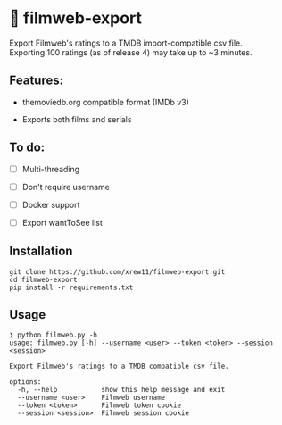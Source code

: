 # :movie_camera: filmweb-export

Export Filmweb's ratings to a TMDB import-compatible csv file.  
Exporting 100 ratings (as of release 4) may take up to ~3 minutes.

## Features:

- themoviedb.org compatible format (IMDb v3)

- Exports both films and serials

## To do:

- [ ] Multi-threading

- [ ] Don't require username

- [ ] Docker support

- [ ] Export wantToSee list

## Installation

```
git clone https://github.com/xrew11/filmweb-export.git  
cd filmweb-export
pip install -r requirements.txt
```

## Usage

```
❯ python filmweb.py -h
usage: filmweb.py [-h] --username <user> --token <token> --session <session>

Export Filmweb's ratings to a TMDB compatible csv file.

options:
  -h, --help           show this help message and exit
  --username <user>    Filmweb username
  --token <token>      Filmweb token cookie
  --session <session>  Filmweb session cookie
```
